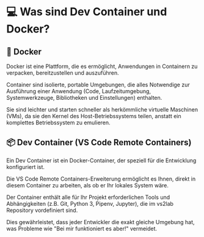 # 💻 Was sind Dev Container und Docker?

## 🐳 Docker
Docker ist eine Plattform, die es ermöglicht, Anwendungen in Containern zu verpacken, bereitzustellen und auszuführen.

Container sind isolierte, portable Umgebungen, die alles Notwendige zur Ausführung einer Anwendung (Code, Laufzeitumgebung, Systemwerkzeuge, Bibliotheken und Einstellungen) enthalten.

Sie sind leichter und starten schneller als herkömmliche virtuelle Maschinen (VMs), da sie den Kernel des Host-Betriebssystems teilen, anstatt ein komplettes Betriebssystem zu emulieren.

## 📦 Dev Container (VS Code Remote Containers)
Ein Dev Container ist ein Docker-Container, der speziell für die Entwicklung konfiguriert ist.

Die VS Code Remote Containers-Erweiterung ermöglicht es Ihnen, direkt in diesem Container zu arbeiten, als ob er Ihr lokales System wäre.

Der Container enthält alle für Ihr Projekt erforderlichen Tools und Abhängigkeiten (z.B. Git, Python 3, Pipenv, Jupyter), die im vs2lab Repository vordefiniert sind.

Dies gewährleistet, dass jeder Entwickler die exakt gleiche Umgebung hat, was Probleme wie "Bei mir funktioniert es aber!" vermeidet.